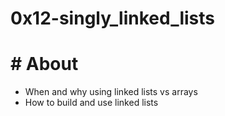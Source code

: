 # 0x12-singly_linked_lists

# # About

-   When and why using linked lists vs arrays
-   How to build and use linked lists
